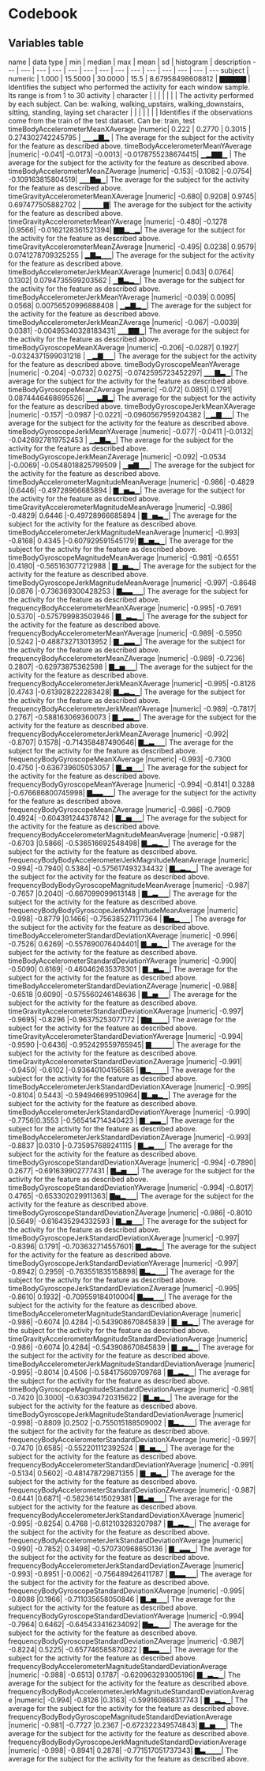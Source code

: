 # Codebook

## Variables table

name |	data type | min | median | max | mean | sd | histogram | description
--- |	--- |	--- | --- | --- | --- | --- | --- | --- | --- | --- | --- | --- | ---
subject |	numeric | 1.000 |	15.5000 | 30.0000 | 15.5 | 8.67958498608812	|	▇▇▇▇▇ | Identifies the subject who performed the activity for each window sample. Its range is from 1 to 30
activity | character | | | | | | | The activity performed by each subject. Can be: walking, walking_upstairs, walking_downstairs, sitting, standing, laying
set	character | | | | | | | Identifies if the observations come from the train of the test dataset.  Can be: train, test
timeBodyAccelerometerMeanXAverage |numeric| 0.222 |	0.2770 |	0.3015 |	0.274302742245795 |		▁▁▂▇▂ | The average for the subject for the activity for the feature as described above.
timeBodyAccelerometerMeanYAverage	|numeric|				-0.041|	-0.0173|	-0.0013|	-0.0178755238674415|	▁▂▇▇▁ | The average for the subject for the activity for the feature as described above.
timeBodyAccelerometerMeanZAverage	|numeric|				-0.153|	-0.1082	|-0.0754|	-0.109163815804519|		▁▁▇▅▁| The average for the subject for the activity for the feature as described above.
timeGravityAccelerometerMeanXAverage	|numeric|				-0.680|	0.9208|	0.9745|	0.697477505882702	|	▁▁▁▁▇| The average for the subject for the activity for the feature as described above.
timeGravityAccelerometerMeanYAverage	|numeric|				-0.480|	-0.1278	|0.9566|	-0.0162128361521394|		▇▇▂▁▂| The average for the subject for the activity for the feature as described above.
timeGravityAccelerometerMeanZAverage	|numeric|				-0.495|	0.0238|	0.9579|	0.0741278709325255	|		▂▇▃▁▁| The average for the subject for the activity for the feature as described above.
timeBodyAccelerometerJerkMeanXAverage	|numeric|				0.043|	0.0764|	0.1302|	0.0794735599203562	|		▁▇▃▂▁| The average for the subject for the activity for the feature as described above.
timeBodyAccelerometerJerkMeanYAverage	|numeric|				-0.039|	0.0095|	0.0568|	0.00756520996888408	|		▁▃▇▂▁| The average for the subject for the activity for the feature as described above.
timeBodyAccelerometerJerkMeanZAverage	|numeric|				-0.067|	-0.0039|	0.0381|	-0.00495340328183431|		▁▁▇▇▁| The average for the subject for the activity for the feature as described above.
timeBodyGyroscopeMeanXAverage	|numeric|				-0.206|	-0.0287|	0.1927|	-0.0324371599031218	|		▁▂▇▁▁| The average for the subject for the activity for the feature as described above.
timeBodyGyroscopeMeanYAverage	|numeric|				-0.204|	-0.0732|	0.0275|	-0.0742595723452297|		▁▁▇▃▁| The average for the subject for the activity for the feature as described above.
timeBodyGyroscopeMeanZAverage	|numeric|				-0.072|	0.0851|	0.1791|	0.0874446468695526|	▁▁▃▇▂| The average for the subject for the activity for the feature as described above.
timeBodyGyroscopeJerkMeanXAverage	|numeric|				-0.157|	-0.0987	|-0.0221|	-0.0960567959204382	|▁▂▇▁▁| The average for the subject for the activity for the feature as described above.
timeBodyGyroscopeJerkMeanYAverage	|numeric|				-0.077|	-0.0411	|-0.0132|	-0.0426927819752453	|		▁▂▇▃▁| The average for the subject for the activity for the feature as described above.
timeBodyGyroscopeJerkMeanZAverage	|numeric|				-0.092|	-0.0534	|-0.0069|	-0.0548018825799509	|		▁▅▇▁▁| The average for the subject for the activity for the feature as described above.
timeBodyAccelerometerMagnitudeMeanAverage	|numeric|				-0.986|	-0.4829	|0.6446|	-0.49728966685894	|		▇▁▅▃▁| The average for the subject for the activity for the feature as described above.
timeGravityAccelerometerMagnitudeMeanAverage	|numeric|				-0.986|	-0.4829|	0.6446	|-0.49728966685894	|		▇▁▅▃▁| The average for the subject for the activity for the feature as described above.
timeBodyAccelerometerJerkMagnitudeMeanAverage	|numeric|				-0.993|	-0.8168|	0.4345	|-0.607929591545179|		▇▂▅▂▁| The average for the subject for the activity for the feature as described above.
timeBodyGyroscopeMagnitudeMeanAverage	|numeric|				-0.981|	-0.6551	|0.4180|	-0.565163077212988	|		▇▁▅▂▁| The average for the subject for the activity for the feature as described above.
timeBodyGyroscopeJerkMagnitudeMeanAverage	|numeric|				-0.997|	-0.8648	|0.0876	|-0.736369300428253	|		▇▃▃▁▁| The average for the subject for the activity for the feature as described above.
frequencyBodyAccelerometerMeanXAverage	|numeric|				-0.995|	-0.7691	|0.5370|	-0.575799983503946	|		▇▁▃▂▁| The average for the subject for the activity for the feature as described above.
frequencyBodyAccelerometerMeanYAverage	|numeric|				-0.989|	-0.5950	|0.5242	|-0.488732713013952	|		▇▁▃▃▁| The average for the subject for the activity for the feature as described above.
frequencyBodyAccelerometerMeanZAverage	|numeric|				-0.989|	-0.7236|	0.2807|	-0.62973875362598	|		▇▂▅▁▁| The average for the subject for the activity for the feature as described above.
frequencyBodyAccelerometerJerkMeanXAverage	|numeric|				-0.995|	-0.8126	|0.4743	|-0.613928222283428|		▇▂▃▂▁| The average for the subject for the activity for the feature as described above.
frequencyBodyAccelerometerJerkMeanYAverage	|numeric|				-0.989|	-0.7817|	0.2767|	-0.588163069360073	|	▇▁▃▃▁| The average for the subject for the activity for the feature as described above.
frequencyBodyAccelerometerJerkMeanZAverage	|numeric|				-0.992|	-0.8707|	0.1578|	-0.714358487490646|		▇▂▃▁▁| The average for the subject for the activity for the feature as described above.
frequencyBodyGyroscopeMeanXAverage	|numeric|				-0.993|	-0.7300	|0.4750	|-0.636739605053057	|	▇▂▅▁▁| The average for the subject for the activity for the feature as described above.
frequencyBodyGyroscopeMeanYAverage	|numeric|				-0.994|	-0.8141|	0.3288	|-0.676686800745998|	▇▃▃▁▁| The average for the subject for the activity for the feature as described above.
frequencyBodyGyroscopeMeanZAverage	|numeric|				-0.986|	-0.7909	|0.4924|	-0.604391244378742	|		▇▂▅▁▁| The average for the subject for the activity for the feature as described above.
frequencyBodyAccelerometerMagnitudeMeanAverage	|numeric|				-0.987|	-0.6703	|0.5866|	-0.536516692548498|		▇▂▃▂▁| The average for the subject for the activity for the feature as described above.
frequencyBodyBodyAccelerometerJerkMagnitudeMeanAverage	|numeric|				-0.994|	-0.7940|	0.5384|	-0.575617493234432	|		▇▂▃▂▁| The average for the subject for the activity for the feature as described above.
frequencyBodyBodyGyroscopeMagnitudeMeanAverage	|numeric|				-0.987|	-0.7657	|0.2040|	-0.667099099613148	|		▇▂▃▁▁| The average for the subject for the activity for the feature as described above.
frequencyBodyBodyGyroscopeJerkMagnitudeMeanAverage	|numeric|				-0.998|	-0.8779	|0.1466|	-0.756385271117364	|	▇▅▂▁▁| The average for the subject for the activity for the feature as described above.
timeBodyAccelerometerStandardDeviationXAverage	|numeric|				-0.996|	-0.7526|	0.6269|	-0.557690076404401|		▇▂▅▂▁| The average for the subject for the activity for the feature as described above.
timeBodyAccelerometerStandardDeviationYAverage	|numeric|				-0.990|	-0.5090|  0.6169|	-0.460462635378301	|	▇▁▅▃▁| The average for the subject for the activity for the feature as described above.
timeBodyAccelerometerStandardDeviationZAverage	|numeric|				-0.988|	-0.6518	|0.6090|	-0.575560246148636	|	▇▂▅▁▁| The average for the subject for the activity for the feature as described above.
timeGravityAccelerometerStandardDeviationXAverage	|numeric|				-0.997|	-0.9695|	-0.8296	|-0.96375253077172	|		▇▆▁▁▁| The average for the subject for the activity for the feature as described above.
timeGravityAccelerometerStandardDeviationYAverage	|numeric|				-0.994|	-0.9590	|-0.6436|	-0.952429559765945|		▇▁▁▁▁| The average for the subject for the activity for the feature as described above.
timeGravityAccelerometerStandardDeviationZAverage	|numeric|				-0.991|	-0.9450|	-0.6102	|-0.93640104156585	|		▇▂▁▁▁| The average for the subject for the activity for the feature as described above.
timeBodyAccelerometerJerkStandardDeviationXAverage	|numeric|				-0.995|	-0.8104|	0.5443|	-0.594946699510964|		▇▂▅▂▁| The average for the subject for the activity for the feature as described above.
timeBodyAccelerometerJerkStandardDeviationYAverage	|numeric|				-0.990|	-0.7756|0.3553	|-0.565414714340423	|	▇▁▃▃▁| The average for the subject for the activity for the feature as described above.
timeBodyAccelerometerJerkStandardDeviationZAverage	|numeric|				-0.993|	-0.8837	|0.0310	|-0.735957689241115	|		▇▂▃▁▁| The average for the subject for the activity for the feature as described above.
timeBodyGyroscopeStandardDeviationXAverage	|numeric|				-0.994|	-0.7890|	0.2677|	-0.691639902777431	|		▇▃▅▁▁| The average for the subject for the activity for the feature as described above.
timeBodyGyroscopeStandardDeviationYAverage	|numeric|				-0.994|	-0.8017|	0.4765|	-0.653302029911363|		▇▅▂▁▁| The average for the subject for the activity for the feature as described above.
timeBodyGyroscopeStandardDeviationZAverage	|numeric|				-0.986|	-0.8010	|0.5649|	-0.616435294332593	|		▇▂▅▁▁| The average for the subject for the activity for the feature as described above.
timeBodyGyroscopeJerkStandardDeviationXAverage	|numeric|				-0.997|	-0.8396|	0.1791|	-0.703632714557601|			▇▂▃▂▁| The average for the subject for the activity for the feature as described above.
timeBodyGyroscopeJerkStandardDeviationYAverage	|numeric|				-0.997|	-0.8942|	0.2959|	-0.763551835158898|		▇▃▂▁▁| The average for the subject for the activity for the feature as described above.
timeBodyGyroscopeJerkStandardDeviationZAverage	|numeric|				-0.995|	-0.8610|	0.1932|	-0.709559184010004|	▇▃▃▁▁| The average for the subject for the activity for the feature as described above.
timeBodyAccelerometerMagnitudeStandardDeviationAverage	|numeric|				-0.986|	-0.6074	|0.4284	|-0.543908670845839	|		▇▁▅▂▁| The average for the subject for the activity for the feature as described above.
timeGravityAccelerometerMagnitudeStandardDeviationAverage	|numeric|				-0.986|	-0.6074	|0.4284|	-0.543908670845839	|		▇▁▅▂▁| The average for the subject for the activity for the feature as described above.
timeBodyAccelerometerJerkMagnitudeStandardDeviationAverage	|numeric|				-0.995|	-0.8014	|0.4506	|-0.584175609709768	|	▇▂▃▂▁| The average for the subject for the activity for the feature as described above.
timeBodyGyroscopeMagnitudeStandardDeviationAverage	|numeric|				-0.981|	-0.7420	|0.3000|	-0.630394720315622	|		▇▂▅▂▁| The average for the subject for the activity for the feature as described above.
timeBodyGyroscopeJerkMagnitudeStandardDeviationAverage	|numeric|				-0.998|	-0.8809	|0.2502	|-0.755015188509002	|		▇▃▂▁▁| The average for the subject for the activity for the feature as described above.
frequencyBodyAccelerometerStandardDeviationXAverage	|numeric|				-0.997|	-0.7470	|0.6585|	-0.552201112392524	|	▇▂▅▂▁| The average for the subject for the activity for the feature as described above.
frequencyBodyAccelerometerStandardDeviationYAverage	|numeric|				-0.991|	-0.5134|	0.5602|	-0.481478729871355	|		▇▁▅▃▁| The average for the subject for the activity for the feature as described above.
frequencyBodyAccelerometerStandardDeviationZAverage	|numeric|				-0.987|	-0.6441	|0.6871|	-0.582361415029381	|	▇▃▅▁▁| The average for the subject for the activity for the feature as described above.
frequencyBodyAccelerometerJerkStandardDeviationXAverage	|numeric|				-0.995|	-0.8254|	0.4768	|-0.612103283207987	|		▇▂▃▂▁| The average for the subject for the activity for the feature as described above.
frequencyBodyAccelerometerJerkStandardDeviationYAverage	|numeric|				-0.990|	-0.7852|	0.3498|	-0.570730968650136	|		▇▁▃▃▁| The average for the subject for the activity for the feature as described above.
frequencyBodyAccelerometerJerkStandardDeviationZAverage	|numeric|				-0.993|	-0.8951	|-0.0062|	-0.756489426411787	|		▇▃▃▁▁| The average for the subject for the activity for the feature as described above.
frequencyBodyGyroscopeStandardDeviationXAverage	|numeric|				-0.995|	-0.8086	|0.1966|	-0.711035658050846	|	▇▂▅▁▁| The average for the subject for the activity for the feature as described above.
frequencyBodyGyroscopeStandardDeviationYAverage	|numeric|				-0.994|	-0.7964|	0.6462|	-0.645433416234092|		▇▅▂▁▁| The average for the subject for the activity for the feature as described above.
frequencyBodyGyroscopeStandardDeviationZAverage	|numeric|				-0.987|	-0.8224|	0.5225|	-0.657746585870822	|	▇▃▃▁▁| The average for the subject for the activity for the feature as described above.
frequencyBodyAccelerometerMagnitudeStandardDeviationAverage	|numeric|				-0.988|	-0.6513|	0.1787|	-0.620963293005196|		▇▁▃▂▁| The average for the subject for the activity for the feature as described above.
frequencyBodyBodyAccelerometerJerkMagnitudeStandardDeviationAverage	|numeric|				-0.994|	-0.8126	|0.3163|	-0.599160868317743	|	▇▁▃▂▁| The average for the subject for the activity for the feature as described above.
frequencyBodyBodyGyroscopeMagnitudeStandardDeviationAverage	|numeric|				-0.981|	-0.7727	|0.2367	|-0.672322349574843|		▇▂▅▁▁| The average for the subject for the activity for the feature as described above.
frequencyBodyBodyGyroscopeJerkMagnitudeStandardDeviationAverage	|numeric|				-0.998|	-0.8941|	0.2878|	-0.771517051737343|		▇▃▁▁▁| The average for the subject for the activity for the feature as described above.
